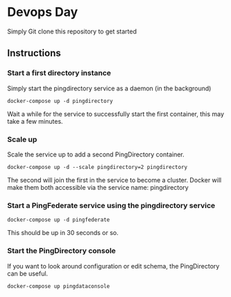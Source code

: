 # Devops Day
Simply Git clone this repository to get started

## Instructions

### Start a first directory instance
Simply start the pingdirectory service as a daemon (in the background)

`docker-compose up -d pingdirectory`

Wait a while for the service to successfully start the first container, this may take a few minutes.

### Scale up
Scale the service up to add a second PingDirectory container.

`docker-compose up -d --scale pingdirectory=2 pingdirectory`

The second will join the first in the service to become a cluster.
Docker will make them both accessible via the service name: pingdirectory

### Start a PingFederate service using the pingdirectory service
`docker-compose up -d pingfederate`

This should be up in 30 seconds or so.

### Start the PingDirectory console
If you want to look around configuration or edit schema, the PingDirectory can be useful.

`docker-compose up pingdataconsole`
